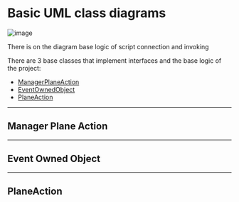 # Basic UML class diagrams

![image](https://user-images.githubusercontent.com/62260078/193456555-a176a3f7-c652-4cbe-ad8a-0b6920fe6b38.png)

There is on the diagram base logic of script connection and invoking

There are 3 base classes that implement interfaces and the base logic of the project:
- [ManagerPlaneAction](#Manager-Plane-Action)
- [EventOwnedObject](#Event-Owned-Object)
- [PlaneAction](#Plane-Action)

___

## Manager Plane Action


___

## Event Owned Object



___

## PlaneAction

